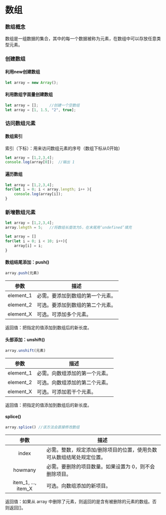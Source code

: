 # 数组

### 数组概念

数组是一组数据的集合，其中的每一个数据被称为元素，在数组中可以存放任意类型元素。

### 创建数组

#### 利用new创建数组

```javascript
let array = new Array();
```

#### 利用数组字面量创建数组

```javascript
let array = [];		//创建一个空数组
let array = [1, 1.5, "2", true];
```

### 访问数组元素

#### 数组索引

索引（下标）：用来访问数组元素的序号（数组下标从0开始）

```javascript
let array = [1,2,3,4];
console.log(array[0]);	//输出 1
```

#### 遍历数组

```javascript
let array = [1,2,3,4];
for(let i = 0; i < array.length; i++ ){
	console.log(array[i]);
}
```

### 新增数组元素

```javascript
let array = [1,2,3,4];
array.lehgth = 5;	//将数组长度改为5，在末尾用‘undefined’填充

let array = []
for(let i = 0; i < 10; i++){
    array[i] = i;
}
```

#### 数组结尾添加：push()

```javascript
array.push(元素)
```

|   参数    | 描述                             |
| :-------: | -------------------------------- |
| element_1 | 必需。要添加到数组的第一个元素。 |
| element_2 | 可选。要添加到数组的第二个元素。 |
| element_X | 可选。可添加多个元素。           |

返回值：把指定的值添加到数组后的新长度。

#### 头部添加：unshift()

```javascript
array.unshift(元素)
```

|   参数    | 描述                           |
| :-------: | ------------------------------ |
| element_1 | 必需。向数组添加的第一个元素。 |
| element_2 | 可选。向数组添加的第二个元素。 |
| element_X | 可选。可添加若干个元素。       |

返回值：把指定的值添加到数组后的新长度。

#### splice()

```javascript
array.splice() //该方法会直接修改数组
```

|        参数         | 描述                                                         |
| :-----------------: | ------------------------------------------------------------ |
|        index        | 必需。整数，规定添加/删除项目的位置，使用负数可从数组结尾处规定位置。 |
|       howmany       | 必需。要删除的项目数量。如果设置为 0，则不会删除项目。       |
| item_1, ..., item_X | 可选。向数组添加的新项目。                                   |

返回值：如果从 array 中删除了元素，则返回的是含有被删除的元素的数组。否则返回[]。

